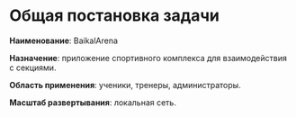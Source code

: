 ﻿# Общая постановка задачи

**Наименование**: BaikalArena

**Назначение**: приложение спортивного комплекса для взаимодействия с секциями.

**Область применения**: ученики, тренеры, администраторы.

**Масштаб развертывания**: локальная сеть.